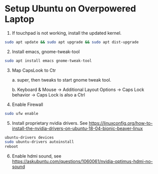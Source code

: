 # Setup Ubuntu on Overpowered Laptop

1. If touchpad is not working, install the updated kernel. 
```bash
sudo apt update && sudo apt upgrade && sudo apt dist-upgrade
```

2. Install emacs, gnome-tweak-tool
```bash
sudo apt install emacs gnome-tweak-tool
```

3. Map CapsLook to Ctr

    a. super, then tweaks to start gnome tweak tool. 
    
    b. Keyboard & Mouse -> Additional Layout Options -> Caps Lock behavior -> Caps Lock is also a Ctrl
    
4. Enable Firewall
```bash
sudo ufw enable
```    
    
5. Install proprietary nvidia drivers. See https://linuxconfig.org/how-to-install-the-nvidia-drivers-on-ubuntu-18-04-bionic-beaver-linux
```bash
ubuntu-drivers devices
sudo ubuntu-drivers autoinstall
reboot
```

6. Enable hdmi sound, see https://askubuntu.com/questions/1060061/nvidia-optimus-hdmi-no-sound
